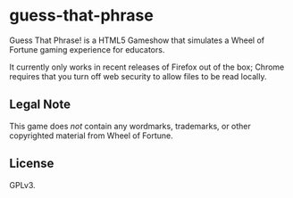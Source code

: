 # guess-that-phrase

Guess That Phrase! is a HTML5 Gameshow that simulates a Wheel of Fortune gaming experience for educators.

It currently only works in recent releases of Firefox out of the box; Chrome requires that you turn off web security to allow files to be read locally.

## Legal Note

This game does *not* contain any wordmarks, trademarks, or other copyrighted material from Wheel of Fortune.

## License

GPLv3.
